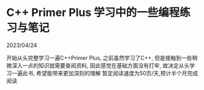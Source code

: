 # C++ Primer Plus 学习中的一些编程练习与笔记

2023/04/24

开始从头完整学习一遍C++Primer Plus, 之前虽然学习了C++, 但是接触到一些稍微深入一点的知识就需要查阅资料, 因此感觉在基础方面没有打牢, 故决定从头学习一遍此书, 希望能带来更加深刻的理解
暂定阅读速度为50页/天,预计半个月完成阅读



